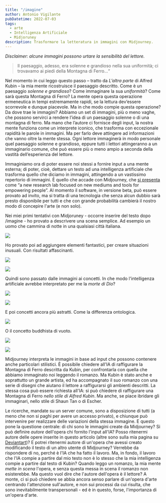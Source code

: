 ```yaml
---
title: "/imagine"
author: Antonio Vigilante
pubDatetime: 2022-07-03
tags: 
  - arte
  - Intelligenza Artificiale
  - Midjoruney
description: Trasformare la letteratura in immagini con Midjourney.
---
```


_Disclaimer: alcune immagini possono urtare la sensibilità del lettore._

> Il paesaggio, adesso, era solenne e grandioso nella sua uniformità; ci trovavamo ai piedi della Montagna di Ferro…“

Nel momento in cui leggo questo passo – tratto da _L’altra parte_ di Alfred Kubin – la mia mente ricostruisce il paesaggio descritto. Come è un paesaggio _solenne e grandioso_? Come immaginare la sua _uniformità_? Come sarà questa Montagna di Ferro? La mente opera questa operazione ermeneutica in tempi estremamente rapidi, se la lettura dev’essere scorrevole e dunque piacevole. Ma in che modo compie questa operazione? Da dove trae le immagini? Abbiamo un set di immagini, più o meno vaghe, che possono servirci a rendere l’idea di un paesaggio solenne o di una montagna di ferro. Ma mano che l’autore ci fornisce degli input, la nostra mente funziona come un interprete iconico, che trasforma con eccezionale rapidità le parole in immagini. Ma per farlo deve attingere ad informazioni che vanno oltre la mente stessa. Ogni lettore immaginerà in modo personale quel paesaggio solenne e grandioso, eppure tutti i lettori attingeranno a un immaginario comune, che può essere più o meno ampio a seconda della vastità dell’esperienza del lettore.

Immaginiamo ora di poter essere noi stessi a fornire input a una mente esterna; di poter, cioè, dettare un testo ad una intelligenza artificiale che trasforma quello che diciamo in immagini, attingendo a un vastissimo repertorio di immagini. È quello che accade con Midjourney, che [si presenta](https://midjourney.gitbook.io/docs/) come “a new research lab focused on new mediums and tools for empowering people”. Al momento il software, in versione beta, può essere provato ad invito, ma si tratta di una tecnologia che senza alcun dubbio sarà presto disponibile per tutti e che con grande probabilità cambierà il nostro modo di concepire l'arte (e non solo).

Nei miei primi tentativi con Midjoruney - occorre inserire del testo dopo /imagine - ho provato a descrivere una scena semplice. Ad esempio un uomo che cammina di notte in una qualsiasi città italiana.

![](/images/post/2022/5643b82c-fc5c-494e-b9f3-91704f4363f9_Naciketas_A_manwalkinginthestreetatnightinanitaliancity-960x960.png)

Ho provato poi ad aggiungere elementi fantastici, per creare situazioni inusuali. Con risultati affascinanti.

![](/images/post/2022/e3394c0f-7409-46d9-a6c5-89b2c800b9a6_Naciketas_In_agreenroomaMonsterandachild.ARedBirdbetweenTheme.-1-960x960.png)

![](/images/post/2022/df89890d-f838-4ed7-b96d-38cd6f2f93d0_Naciketas_surreal_illustrationofachildfloatingoverapost-apocalypticlandscape-960x960.png)

Quindi sono passato dalle immagini ai concetti. In che modo l'intelligenza artificiale avrebbe interpretato per me la _morte di Dio_?

![](/images/post/2022/b8063497-151d-45c0-bae5-456b3e6be761_Naciketas_God_destroyinghimself3drender4kresolutiondetails-960x960.png)

![](/images/post/2022/fd5d5c48-f816-4164-befe-96265296f542_Naciketas_God_destroyinghimself3drender4kresolutiondetails-1-960x960.png)

E poi concetti ancora più astratti. Come la differenza ontologica.

![](/images/post/2022/32fa75a9-da09-4543-ae75-809016c3f948_Naciketas_i_seethebeingofallthethings40k-960x960.png)

O il concetto buddhista di vuoto.

![](/images/post/2022/8479f473-6a48-4958-ac7e-e94d00d9fa81_Naciketas_the_beingisempty-960x960.png)

![](/images/post/2022/a1a655c1-e542-4286-80d2-6db17283209b_Naciketas_all_thethingsareemptyrealisticdetailed-960x549.png)

Midjourney interpreta le immagini in base ad input che possono contenere anche particolari stilistici. È possibile chiedere all'IA di raffigurare la Montagna di Ferro descritta da Kubin, per confrontarla con quella che abbiamo immaginato noi leggendo il romanzo. Ma Kubin è stato anche e soprattutto un grande artista, ed ha accompagnato il suo romanzo con una serie di disegni che aiutano il lettore a raffigurarsi gli ambienti descritti. La stessa cosa può essere richiesta all'IA: si può chiedere di raffigurare una Montagna di Ferro _nello stile di Alfred Kubin_. Ma anche, se piace ibridare gli immaginari, nello stile di Shaun Tan o di Escher.

Le ricerche, mandate su un server comune, sono a disposizione di tutti (a meno che non si paghi per avere un accesso privato), e chiunque può intervenire per realizzare delle variazioni della stessa immagine. E questo pone la questione centrale: di chi sono le immagini create da Midjourney? Si può definire _autore_ dell'opera chi fornito l'input all'IA? Posso ritenermi autore delle opere inserite in questo articolo (altre sono sulla mia pagina su [Deviantart](https://www.deviantart.com/naciketas))? E potrei ritenermi autore di un'opera che avessi creato modificando il testo di un altro utente di Midjourney? Verrebbe da rispondere di no, perché è l'IA che ha fatto il lavoro. Ma, in fondo, il lavoro che l'IA compie a partire dal mio testo non è lo stesso che la mia intelligenza compie a partire dal testo di Kubin? Quando leggo un romanzo, la mia mente _mette in scena_ l'opera, e senza questa messa in scena il romanzo non esisterebbe. Ma questo vuol dire che l'autore dell'opera è il lettore? A monte, ci si può chiedere se abbia ancora senso parlare di un'opera d'arte centrando l'attenzione sull'autore, e non sui processi da cui risulta, che sono inevitabilmente transpersonali - ed è in questo, forse, l'importanza di un'opera d'arte.
